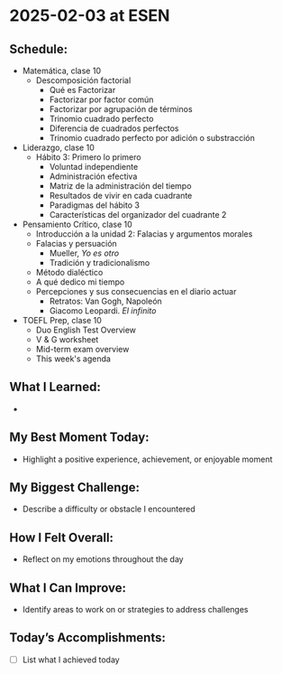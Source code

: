 # 2025-02-03 at ESEN

## Schedule:
- Matemática, clase 10
	-  Descomposición factorial
		- Qué es Factorizar
		- Factorizar por factor común
		- Factorizar por agrupación de términos
		- Trinomio cuadrado perfecto
		- Diferencia de cuadrados perfectos
		- Trinomio cuadrado perfecto por adición o substracción
- Liderazgo, clase 10
	- Hábito 3: Primero lo primero
		- Voluntad independiente
		- Administración efectiva
		- Matriz de la administración del tiempo
		- Resultados de vivir en cada cuadrante
		- Paradigmas del hábito 3
		- Características del organizador del cuadrante 2
- Pensamiento Crítico, clase 10
	- Introducción a la unidad 2: Falacias y argumentos morales
	- Falacias y persuación
		- Mueller, *Yo es otro*
		- Tradición y tradicionalismo
	- Método dialéctico
	- A qué dedico mi tiempo
	- Percepciones y sus consecuencias en el diario actuar
		- Retratos: Van Gogh, Napoleón
		- Giacomo Leopardi. *El infinito*
- TOEFL Prep, clase 10
	- Duo English Test Overview
	- V & G worksheet
	- Mid-term exam overview
	- This week's agenda
## What I Learned:
- 
## My Best Moment Today:
- Highlight a positive experience, achievement, or enjoyable moment

## My Biggest Challenge:
- Describe a difficulty or obstacle I encountered

## How I Felt Overall:
- Reflect on my emotions throughout the day

## What I Can Improve:
- Identify areas to work on or strategies to address challenges

## Today’s Accomplishments:
- [ ] List what I achieved today

